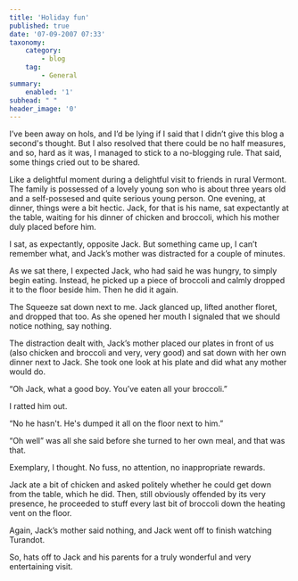 ```yaml
---
title: 'Holiday fun'
published: true
date: '07-09-2007 07:33'
taxonomy:
    category:
        - blog
    tag:
        - General
summary:
    enabled: '1'
subhead: " "
header_image: '0'
---
```


I’ve been away on hols, and I’d be lying if I said that I didn’t give this blog a second's thought. But I also resolved that there could be no half measures, and so, hard as it was, I managed to stick to a no-blogging rule. That said, some things cried out to be shared.

Like a delightful moment during a delightful visit to friends in rural Vermont. The family is possessed of a lovely young son who is about three years old and a self-possesed and quite serious young person. One evening, at dinner, things were a bit hectic. Jack, for that is his name, sat expectantly at the table, waiting for his dinner of chicken and broccoli, which his mother duly placed before him.

I sat, as expectantly, opposite Jack. But something came up, I can’t remember what, and Jack’s mother was distracted for a couple of minutes.

As we sat there, I expected Jack, who had said he was hungry, to simply begin eating. Instead, he picked up a piece of broccoli and calmly dropped it to the floor beside him. Then he did it again.

The Squeeze sat down next to me. Jack glanced up, lifted another floret, and dropped that too. As she opened her mouth I signaled that we should notice nothing, say nothing.

The distraction dealt with, Jack’s mother placed our plates in front of us (also chicken and broccoli and very, very good) and sat down with her own dinner next to Jack. She took one look at his plate and did what any mother would do.

“Oh Jack, what a good boy. You’ve eaten all your broccoli.”

I ratted him out.

“No he hasn't. He's dumped it all on the floor next to him.”

“Oh well” was all she said before she turned to her own meal, and that was that.

Exemplary, I thought. No fuss, no attention, no inappropriate rewards.

Jack ate a bit of chicken and asked politely whether he could get down from the table, which he did. Then, still obviously offended by its very presence, he proceeded to stuff every last bit of broccoli down the heating vent on the floor.

Again, Jack’s mother said nothing, and Jack went off to finish watching Turandot.

So, hats off to Jack and his parents for a truly wonderful and very entertaining visit.
